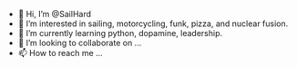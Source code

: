- 👋 Hi, I’m @SailHard
- 👀 I’m interested in sailing, motorcycling, funk, pizza, and nuclear fusion.
- 🌱 I’m currently learning python, dopamine, leadership.
- 💞️ I’m looking to collaborate on ...
- 📫 How to reach me ...

<!---
SailHard/SailHard is a ✨ special ✨ repository because its `README.md` (this file) appears on your GitHub profile.
You can click the Preview link to take a look at your changes.
--->
